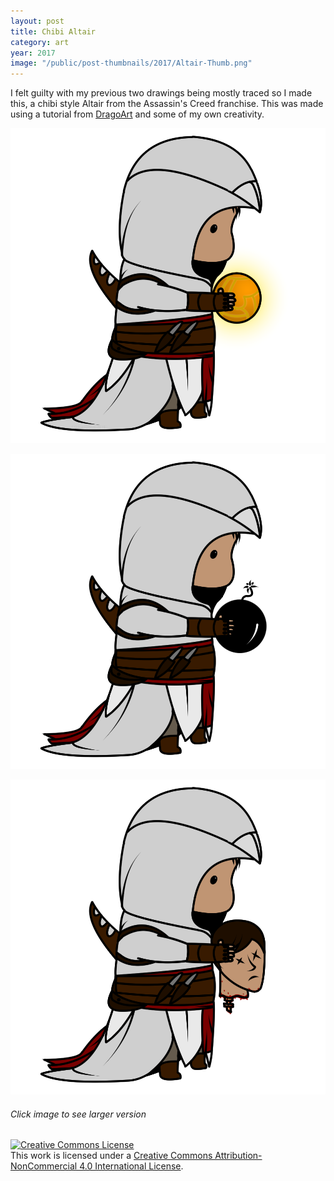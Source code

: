 ```yaml
---
layout: post
title: Chibi Altair
category: art
year: 2017
image: "/public/post-thumbnails/2017/Altair-Thumb.png"
---
```


I felt guilty with my previous two drawings being mostly traced so I made this, a chibi style Altair from the Assassin's Creed franchise. This was made using a tutorial from <a href="http://www.dragoart.com/">DragoArt</a> and some of my own creativity.


[Image01]: /public/post-images/2017/Altair-Code.png
[
![Altair][Image01]
][Image01]

[Image02]: /public/post-images/2017/Altair-Bomb.png
[
![Altair][Image02]
][Image02]

[Image03]: /public/post-images/2017/Altair-Head.png
[
![Altair][Image03]
][Image03]

###### Click image to see larger version
<a rel="license" href="http://creativecommons.org/licenses/by-nc/4.0/"><img alt="Creative Commons License" style="border-width:0" src="https://i.creativecommons.org/l/by-nc/4.0/88x31.png" /></a><br />This work is licensed under a <a rel="license" href="http://creativecommons.org/licenses/by-nc/4.0/">Creative Commons Attribution-NonCommercial 4.0 International License</a>.

